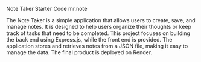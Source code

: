  Note Taker Starter Code
 mr.note

The Note Taker is a simple application that allows users to create, save, and manage notes. It is designed to help users organize their thoughts or keep track of tasks that need to be completed. This project focuses on building the back end using Express.js, while the front end is provided. The application stores and retrieves notes from a JSON file, making it easy to manage the data. The final product is deployed on Render.
